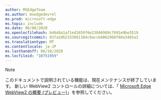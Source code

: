 ```yaml
---
author: MSEdgeTeam
ms.author: msedgedevrel
ms.prod: microsoft-edge
ms.topic: include
ms.date: 06/08/2020
ms.openlocfilehash: b46d4a1af1ed1659f6e23846989c7691e9be3519
ms.sourcegitcommit: 037a2d62333691104c9accb4862968f80a3465a2
ms.translationtype: MT
ms.contentlocale: ja-JP
ms.lasthandoff: 06/18/2020
ms.locfileid: "10751959"
---
```

> [!NOTE]
> このドキュメントで説明されている機能は、現在メンテナンスが終了しています。 新しい WebView2 コントロールの詳細については、「 [Microsoft Edge WebView2 の概要 (プレビュー)][MicrosoftEdgeWebview2Index]」を参照してください。  

<!-- image links -->  

<!-- links -->  

[MicrosoftEdgeWebview2Index]: /microsoft-edge/webview2/index "Microsoft Edge (Chromium) WebView2 (Preview)"
